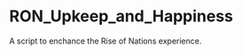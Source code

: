RON_Upkeep_and_Happiness
========================

A script to enchance the Rise of Nations experience.
